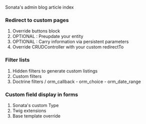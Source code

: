 Sonata's admin blog article index

### Redirect to custom pages
1. Override buttons block
2. OPTIONAL : Preupdate your entity
3. OPTIONAL : Carry information via persistent parameters
4. Override CRUDController with your custom redirectTo

### Filter lists
1. Hidden filters to generate custom listings
2. Custom filters
3. Doctrine filters / orm_callback - orm_choice - orm_date_range

### Custom field display in forms
1. Sonata's custom Type
2. Twig extensions
3. Base template override
